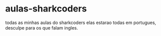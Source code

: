 # aulas-sharkcoders
todas as minhas aulas do sharkcoders
elas estarao todas em portugues, desculpe para os que falam ingles.
